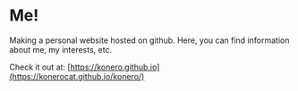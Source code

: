 # Me!

Making a personal website hosted on github.
Here, you can find information about me, my interests, etc.


Check it out at: [https://konero.github.io](https://konerocat.github.io/konero/)
